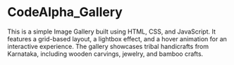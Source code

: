 # CodeAlpha_Gallery
This is a simple Image Gallery built using HTML, CSS, and JavaScript. It features a grid-based layout, a lightbox effect, and a hover animation for an interactive experience. The gallery showcases tribal handicrafts from Karnataka, including wooden carvings, jewelry, and bamboo crafts.
